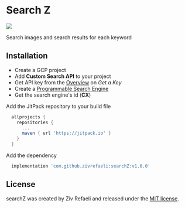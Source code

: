 # Search Z
[![](https://jitpack.io/v/zivrefaeli/searchZ.svg)](https://jitpack.io/#zivrefaeli/searchZ)

Search images and search results for each keyword

## Installation
- Create a GCP project
- Add **Custom Search API** to your project
- Get API key from the [Overview](https://developers.google.com/custom-search/v1/overview) on *Get a Key*
- Create a [Programmable Search Engine](https://programmablesearchengine.google.com/about)
- Get the search engine's id (**CX**)

Add the JitPack repository to your build file
```gradle
  allprojects {
    repositories {
      ...
      maven { url 'https://jitpack.io' }
    }
  }
```

Add the dependency
```gradle
  implementation 'com.github.zivrefaeli:searchZ:v1.0.0'
```

## License
searchZ was created by Ziv Refaeli and released under the [MIT license](https://github.com/zivrefaeli/searchZ/blob/master/LICENCE).
